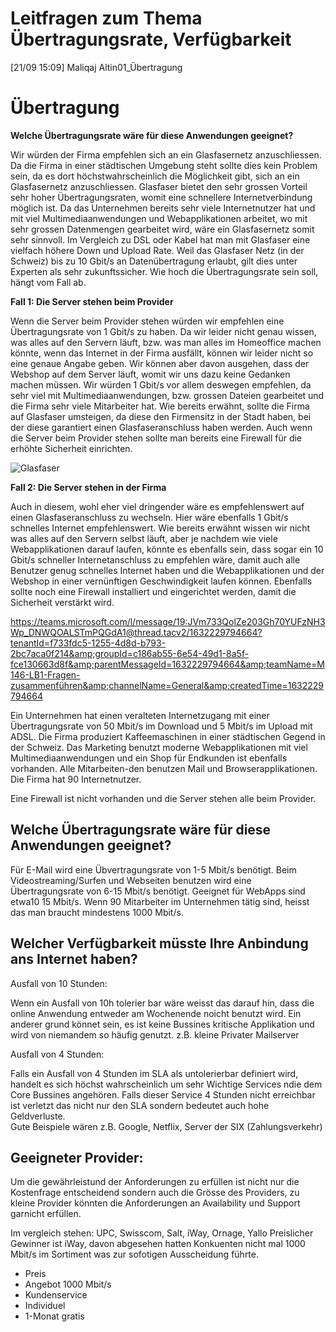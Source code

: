 # Leitfragen zum Thema Übertragungsrate, Verfügbarkeit

[21/09 15:09] Maliqaj Altin01_Übertragung
    

# Übertragung
<strong>Welche Übertragungsrate wäre für diese Anwendungen geeignet?</strong>
 
<p>Wir würden der Firma empfehlen sich an ein Glasfasernetz anzuschliessen. Da die Firma in einer städtischen Umgebung steht sollte dies kein Problem sein, da es dort höchstwahrscheinlich die Möglichkeit gibt, sich an ein Glasfasernetz anzuschliessen. Glasfaser bietet den sehr grossen Vorteil sehr hoher Übertragungsraten, womit eine schnellere Internetverbindung möglich ist. Da das Unternehmen bereits sehr viele Internetnutzer hat und mit viel Multimediaanwendungen und Webapplikationen arbeitet, wo mit sehr grossen Datenmengen gearbeitet wird, wäre ein Glasfasernetz somit sehr sinnvoll. Im Vergleich zu DSL oder Kabel hat man mit Glasfaser eine vielfach höhere Down und Upload Rate. Weil das Glasfaser Netz (in der Schweiz) bis zu 10 Gbit/s an Datenübertragung erlaubt, gilt dies unter Experten als sehr zukunftssicher. Wie hoch die Übertragungsrate sein soll, hängt vom Fall ab. </p>
 
<strong>Fall 1: Die Server stehen beim Provider</strong>
 
<p>Wenn die Server beim Provider stehen würden wir empfehlen eine Übertragungsrate von 1 Gbit/s zu haben. Da wir leider nicht genau wissen, was alles auf den Servern läuft, bzw. was man alles im Homeoffice machen könnte, wenn das Internet in der Firma ausfällt, können wir leider nicht so eine genaue Angabe geben. Wir können aber davon ausgehen, dass der Webshop auf dem Server läuft, womit wir uns dazu keine Gedanken machen müssen. Wir würden 1 Gbit/s vor allem deswegen empfehlen, da sehr viel mit Multimediaanwendungen, bzw. grossen Dateien gearbeitet und die Firma sehr viele Mitarbeiter hat. Wie bereits erwähnt, sollte die Firma auf Glasfaser umsteigen, da diese den Firmensitz in der Stadt haben, bei der diese garantiert einen Glasfaseranschluss haben werden. Auch wenn die Server beim Provider stehen sollte man bereits eine Firewall für die erhöhte Sicherheit einrichten.</p>
 
![Glasfaser](/Bilder/Vertiefungsarbeit/Glasfaser.png)
 
<strong>Fall 2: Die Server stehen in der Firma</strong>
 
<p>Auch in diesem, wohl eher viel dringender wäre es empfehlenswert auf einen Glasfaseranschluss zu wechseln. Hier wäre ebenfalls 1 Gbit/s schnelles Internet empfehlenswert. Wie bereits erwähnt wissen wir nicht was alles auf den Servern selbst läuft, aber je nachdem wie viele Webapplikationen darauf laufen, könnte es ebenfalls sein, dass sogar ein 10 Gbit/s schneller Internetanschluss zu empfehlen wäre, damit auch alle Benutzer genug schnelles Internet haben und die Webapplikationen und der Webshop in einer vernünftigen Geschwindigkeit laufen können. Ebenfalls sollte noch eine Firewall installiert und eingerichtet werden, damit die Sicherheit verstärkt wird.</p>

<https://teams.microsoft.com/l/message/19:JVm733QolZe203Gh70YUFzNH3Wp_DNWQOALSTmPQGdA1@thread.tacv2/1632229794664?tenantId=f733fdc5-1255-4d8d-b793-2bc7aca0f214&amp;groupId=c186ab55-6e54-49d1-8a5f-fce130663d8f&amp;parentMessageId=1632229794664&amp;teamName=M146-LB1-Fragen-zusammenführen&amp;channelName=General&amp;createdTime=1632229794664>

Ein Unternehmen hat einen veralteten Internetzugang mit einer Übertragungsrate von 50 Mbit/s im Download und 5 Mbit/s im Upload mit ADSL. Die Firma produziert Kaffeemaschinen in einer städtischen Gegend in der Schweiz. Das Marketing benutzt moderne Webapplikationen mit viel Multimediaanwendungen und ein Shop für Endkunden ist ebenfalls vorhanden. Alle Mitarbeiten-den benutzen Mail und Browserapplikationen. Die Firma hat 90 Internetnutzer.

Eine Firewall ist nicht vorhanden und die Server stehen alle beim Provider.

## Welche Übertragungsrate wäre für diese Anwendungen geeignet?
Für E-Mail wird eine Übvertragungsrate von 1-5 Mbit/s benötigt. Beim Videostreaming/Surfen und Webseiten benutzen wird eine Übertragungsrate von 6-15 Mbit/s benötigt. Geeignet für WebApps sind etwa10 15 Mbit/s. Wenn 90 Mitarbeiter im Unternehmen tätig sind, heisst das man braucht mindestens 1000 Mbit/s.


## Welcher Verfügbarkeit müsste Ihre Anbindung ans Internet haben?
Ausfall von 10 Stunden:

Wenn ein Ausfall von 10h tolerier bar wäre weisst das darauf hin, dass die online Anwendung entweder am Wochenende noicht benutzt wird. Ein anderer grund könnet sein, es ist keine Bussines kritische Applikation und wird von niemandem so häufig genutzt. z.B. kleine Privater Mailserver

Ausfall von 4 Stunden:

Falls ein Ausfall von 4 Stunden im SLA als untolerierbar definiert wird, handelt es sich höchst wahrscheinlich um sehr Wichtige Services ndie dem Core Bussines angehören. Falls dieser Service 4 Stunden nicht erreichbar ist verletzt das nicht nur den SLA sondern bedeutet auch hohe Geldverluste. <br>Gute Beispiele wären 
z.B. Google, Netflix, Server der SIX (Zahlungsverkehr)

## Geeigneter Provider:
Um die gewährleistund der Anforderungen zu erfüllen ist nicht nur die Kostenfrage entscheidend sondern auch die Grösse des Providers, zu kleine Provider könnten die Anforderungen an Availability und Support garnicht erfüllen.

Im vergleich stehen: UPC, Swisscom, Salt, iWay, Ornage, Yallo
Preislicher Gewinner ist iWay, davon abgesehen hatten Konkuenten nicht mal 1000 Mbit/s im Sortiment was zur sofotigen Ausscheidung führte.
- Preis
- Angebot 1000 Mbit/s
- Kundenservice
- Individuel
- 1-Monat gratis
